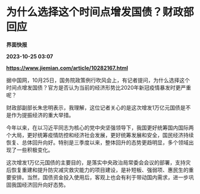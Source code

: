# 为什么选择这个时间点增发国债？财政部回应
**界面快报**

**2023-10-25 03:07**

**https://www.jiemian.com/article/10282167.html**

据中国网，10月25日，国务院政策例行吹风会上，有记者提问，为什么选择这个时间点增发国债？官方是否认为当前的经济形势比2020年新冠疫情暴发时更严重呢？

财政部副部长朱忠明表示，我理解，这位记者关心的是这次增发1万亿元国债是不是作为提振经济的重大举措。

今年以来，在以习近平同志为核心的党中央坚强领导下，我国更好统筹国内国际两个大局，更好统筹疫情防控和经济社会发展，更好统筹发展和安全，国民经济持续恢复、总体回升向好。特别是三季度以来，整体回升的态势更趋明显，多个领域出现了一些积极变化。

这次增发1万亿元国债的主要目的，是落实中央政治局常委会会议的部署，支持灾后恢复重建和提升防灾减灾救灾能力的项目建设，是补短板、强弱项、惠民生的重要安排。当然，国债资金投入使用后，客观上也会有利于带动国内需求，进一步巩固我国经济回升向好态势。